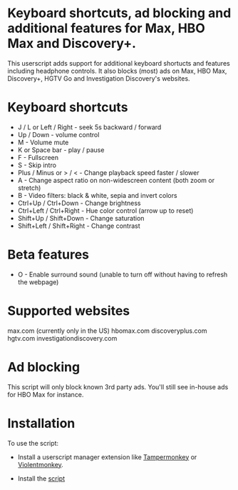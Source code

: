 # Keyboard shortcuts, ad blocking and additional features for Max, HBO Max and Discovery+.

This userscript adds support for additional keyboard shortucts and features including headphone controls. It also blocks (most) ads on Max, HBO Max, Discovery+, HGTV Go and Investigation Discovery's websites.

# Keyboard shortcuts
 - J / L or Left / Right - seek 5s backward / forward
 - Up / Down - volume control
 - M - Volume mute
 - K or Space bar - play / pause
 - F - Fullscreen
 - S - Skip intro
 - Plus / Minus or > / < - Change playback speed faster / slower
 - A - Change aspect ratio on non-widescreen content (both zoom or stretch)
 - B - Video filters: black & white, sepia and invert colors
 - Ctrl+Up / Ctrl+Down - Change brightness
 - Ctrl+Left / Ctrl+Right - Hue color control (arrow up to reset)
 - Shift+Up / Shift+Down - Change saturation
 - Shift+Left / Shift+Right - Change contrast
# Beta features
 - O - Enable surround sound (unable to turn off without having to refresh the webpage)
# Supported websites
max.com (currently only in the US)
hbomax.com
discoveryplus.com
hgtv.com
investigationdiscovery.com
# Ad blocking
This script will only block known 3rd party ads. You'll still see in-house ads for HBO Max for instance.

# Installation

To use the script:
 - Install a userscript manager extension like [Tampermonkey](https://www.tampermonkey.net/) or [Violentmonkey](https://violentmonkey.github.io/).

 - Install the [script](https://github.com/chj85/HBOMax-and-Discovery-Plus-Keyboard-Shortcuts-and-Features/raw/main/main.user.js)
